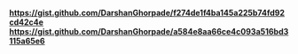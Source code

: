 **https://gist.github.com/DarshanGhorpade/f274de1f4ba145a225b74fd92cd42c4e**
**https://gist.github.com/DarshanGhorpade/a584e8aa66ce4c093a516bd3115a65e6**